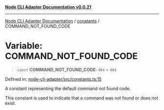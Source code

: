 [**Node CLI Adapter Documentation v0.0.21**](../../README.md)

***

[Node CLI Adapter Documentation](../../modules.md) / [constants](../README.md) / COMMAND\_NOT\_FOUND\_CODE

# Variable: COMMAND\_NOT\_FOUND\_CODE

> `const` **COMMAND\_NOT\_FOUND\_CODE**: `404` = `404`

Defined in: [node-cli-adapter/src/constants.ts:15](https://github.com/stonemjs/node-cli-adapter/blob/3323167ff73e7c9f811f72d8b7db77f6e1756f38/src/constants.ts#L15)

A constant representing the default command not found code.

This constant is used to indicate that a command was not found or does not exist.

